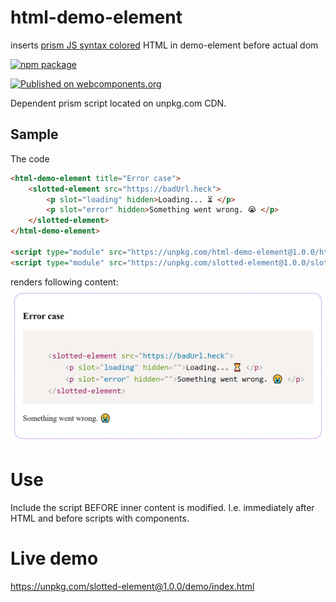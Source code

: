 # html-demo-element
inserts [prism JS syntax colored](https://prismjs.com/) HTML in demo-element before actual dom

[![npm package](https://nodei.co/npm/html-demo-element.png?downloads=true&downloadRank=true&stars=true)](https://nodei.co/npm/html-demo-element/)

[![Published on webcomponents.org](https://img.shields.io/badge/webcomponents.org-published-blue.svg)](https://www.webcomponents.org/element/owner/my-element)

Dependent prism script located on unpkg.com CDN.

## Sample
The code
```html
<html-demo-element title="Error case">
    <slotted-element src="https://badUrl.heck">
        <p slot="loading" hidden>Loading... ⏳ </p>
        <p slot="error" hidden>Something went wrong. 😭 </p>
    </slotted-element>
</html-demo-element>

<script type="module" src="https://unpkg.com/html-demo-element@1.0.0/html-demo-element.js"></script>
<script type="module" src="https://unpkg.com/slotted-element@1.0.0/slotted-element.js"></script>
```

renders following content:
![screenshot](screenshot.png?raw=true "Title")

# Use
Include the script BEFORE inner content is modified. I.e. immediately after HTML and before scripts with components.

# Live demo
https://unpkg.com/slotted-element@1.0.0/demo/index.html
